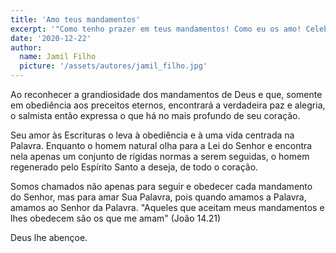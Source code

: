 ```yaml
---
title: 'Amo teus mandamentos'
excerpt: '"Como tenho prazer em teus mandamentos! Como eu os amo! Celebro teus mandamentos, que amo, e em teus decretos medito." (Salmo 119.47, 48)'
date: '2020-12-22'
author:
  name: Jamil Filho
  picture: '/assets/autores/jamil_filho.jpg'
---
```


Ao reconhecer a grandiosidade dos mandamentos de Deus e que, somente em obediência aos preceitos eternos, encontrará a verdadeira paz e alegria, o salmista então expressa o que há no mais profundo de seu coração.

Seu amor às Escrituras o leva à obediência e à uma vida centrada na Palavra. Enquanto o homem natural olha para a Lei do Senhor e encontra nela apenas um conjunto de rígidas normas a serem seguidas, o homem regenerado pelo Espírito Santo a deseja, de todo o coração.

Somos chamados não apenas para seguir e obedecer cada mandamento do Senhor, mas para amar Sua Palavra, pois quando amamos a Palavra, amamos ao Senhor da Palavra. "Aqueles que aceitam meus mandamentos e lhes obedecem são os que me amam" (João 14.21)

Deus lhe abençoe.